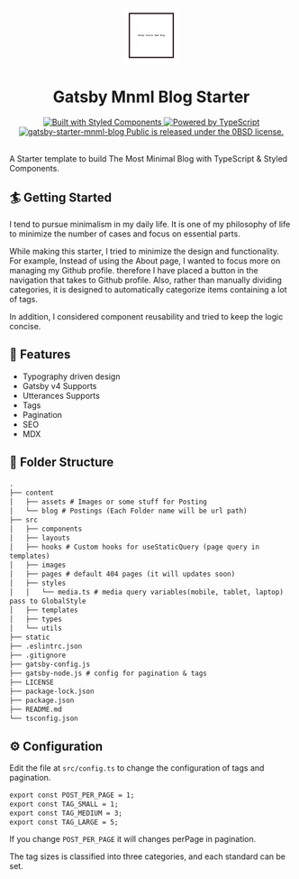 <p align="center">
    <a>
        <img alt='mnml_blog' src='./static/logo/logo_sm.png' width=100 height=100>
    </a>
</p>
<h1 align='center'>
 Gatsby Mnml Blog Starter
</h1>
<div align="center">
<a href="https://www.styled-components.com/"><img src="https://badgen.net/badge/Built%20With/styled%20components/db7093" alt="Built with Styled Components" />
</a>
<a href='https://www.typescriptlang.org/'>
<img src="https://badgen.net/badge/Built With/TypeScript/blue" alt="Powered by TypeScript" />
</a>
<a href="https://github.com/youngban/gatsby-starter-mnml-blog/blob/main/LICENSE">
<img src="https://img.shields.io/badge/license-0BSD-blue.svg" alt="gatsby-starter-mnml-blog
Public is released under the 0BSD license." />
</a>
</div>
<br />

A Starter template to build The Most Minimal Blog with TypeScript & Styled Components.

## 🏄 Getting Started

I tend to pursue minimalism in my daily life. It is one of my philosophy of life to minimize the number of cases and focus on essential parts.

While making this starter, I tried to minimize the design and functionality.  
For example, Instead of using the About page, I wanted to focus more on managing my Github profile. therefore I have placed a button in the navigation that takes to Github profile.
Also, rather than manually dividing categories, it is designed to automatically categorize items containing a lot of tags.

In addition, I considered component reusability and tried to keep the logic concise.

## 🐾 Features

- Typography driven design
- Gatsby v4 Supports
- Utterances Supports
- Tags
- Pagination
- SEO
- MDX

## 📁 Folder Structure

```
.
├── content
│   ├── assets # Images or some stuff for Posting
│   └── blog # Postings (Each Folder name will be url path)
├── src
│   ├── components
│   ├── layouts
│   ├── hooks # Custom hooks for useStaticQuery (page query in templates)
│   ├── images
│   ├── pages # default 404 pages (it will updates soon)
│   ├── styles
│   │   └── media.ts # media query variables(mobile, tablet, laptop) pass to GlobalStyle
│   ├── templates
│   ├── types
│   └── utils
├── static
├── .eslintrc.json
├── .gitignore
├── gatsby-config.js
├── gatsby-node.js # config for pagination & tags
├── LICENSE
├── package-lock.json
├── package.json
├── README.md
└── tsconfig.json
```

## ⚙️ Configuration

Edit the file at `src/config.ts` to change the configuration of tags and pagination.

```
export const POST_PER_PAGE = 1;
export const TAG_SMALL = 1;
export const TAG_MEDIUM = 3;
export const TAG_LARGE = 5;
```

If you change `POST_PER_PAGE` it will changes perPage in pagination.

The tag sizes is classified into three categories, and each standard can be set.
